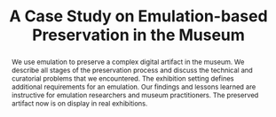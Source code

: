 ---
abstract: We use emulation to preserve a complex digital artifact in the museum. We
  describe all stages of the preservation process and discuss the technical and curatorial
  problems that we encountered. The exhibition setting defines additional requirements
  for an emulation. Our findings and lessons learned are instructive for emulation
  researchers and museum practitioners. The preserved artifact now is on display in
  real exhibitions.
creators:
- Padberg, Frank
- Häberle, Martin
- Irrgang, Daniel
- Tögel, Philipp
date: null
document_url: https://services.phaidra.univie.ac.at/api/object/o:502855/download
grand_parent: iPRES
institutions: []
keywords: []
landing_page_url: https://phaidra.univie.ac.at/o:502855
language: eng
layout: publication
license: CC BY-NC-SA 3.0 AT
notes_url: null
parent: iPRES 2016
presentation_url: null
publication_type: paper
size: 475172
source_name: iPRES
title: A Case Study on Emulation-based Preservation in the Museum
year: 2016
---